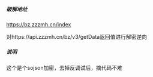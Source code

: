 ##### 破解地址
https://bz.zzzmh.cn/index

对https://api.zzzmh.cn/bz/v3/getData返回值进行解密逆向

##### 说明
这个是个sojson加密，去掉反调试后，摘代码不难




